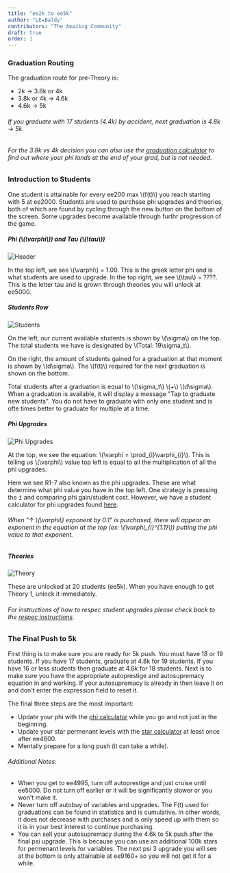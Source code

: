 ```yaml
---
title: "ee2k to ee5k"
author: "LE★Baldy"
contributors: "The Amazing Community"
draft: true
order: 1
---
```


### Graduation Routing

The graduation route for pre-Theory is:

 - 2k → 3.8k or 4k
 - 3.8k or 4k → 4.6k
 - 4.6k → 5k
 ###### If you graduate with 17 students (4.4k) by accident, next graduation is 4.8k → 5k.
 ###### For the 3.8k vs 4k decision you can also use the [graduation calculator](https://www.replit.com/@LEBaldy2002/gradcalc) to find out where your phi lands at the end of your grad, but is not needed.
 
 ### Introduction to Students
One student is attainable for every ee200 max \\(f(t)\\) you reach starting with 5 at ee2000. Students are used to purchase phi upgrades and theories, both of which are found by cycling through the new button on the bottom of the screen. Some upgrades become available through furthr progression of the game.

##### Phi (\\(\varphi\\)) and Tau (\\(\tau\\))
![Header](/images/header.jpg)

In the top left, we see \\(\varphi\\) = 1.00. This is the greek letter phi and is what students are used to upgrade. In the top right, we see \\(\tau\\) = ????. This is the letter tau and is grown through theories you will unlock at ee5000.

##### Students Row
![Students](/images/students.jpg)

On the left, our current available students is shown by \\(\sigma\\) on the top. The total students we have is designated by \\(Total: 19\sigma_t\\).

On the right, the amount of students gained for a graduation at that moment is shown by \\(d\sigma\\). The \\(f(t)\\) required for the next graduation is shown on the bottom.

Total students after a graduation is equal to  \\(\sigma_t\\) \\(+\\) \\(d\sigma\\). When a graduation is available, it will display a message "Tap to graduate new students". You do not have to graduate with only one student and is ofte times better to graduate for multiple at a time.

##### Phi Upgrades
![Phi Upgrades](/images/phiupgrades.jpg)

At the top, we see the equation: \\(\varphi = \prod_{i}\varphi_{i}\\). This is telling us \\(\varphi\\) value top left is equal to all the multiplication of all the phi upgrades.

Here we see R1-7 also known as the phi upgrades. These are what determine what phi value you have in the top left.
One strategy is pressing the <kbd>i</kbd> and comparing phi gain/student cost. However, we have a student calculator for phi upgrades found [here](https://conicgames.github.io/exponentialidle/students.html).

###### When "↑ \\(\varphi\\) exponent by 0.1" is purchased, there will appear an exponent in the equation at the top (ex: \\(\varphi_{i}^{1.1}\\)) putting the phi value to that exponent.

##### Theories
![Theory](/images/theory.jpg)

These are unlocked at 20 students (ee5k). When you have enough to get Theory 1, unlock it immediately.

###### For instructions of how to respec student upgrades please check back to the [respec instructions](https://exponential-idle-guides.netlify.app/guides/intro/#respecing-students).

### The Final Push to 5k
First thing is to make sure you are ready for 5k push. You must have 18 or 19 students. If you have 17 students, graduate at 4.8k for 19 students. If you have 16 or less students then graduate at 4.6k for 18 students. Next is to make sure you have the appropriate autoprestige and autosupremacy equation in and working. If your autosupremacy is already in then leave it on and don't enter the expression field to reset it. 

The final three steps are the most important:
 - Update your phi with the [phi calculator](https://conicgames.github.io/exponentialidle/students.html) while you go and not just in the beginning.
 - Update your star permenant levels with the [star calculator](https://conicgames.github.io/exponentialidle/stars) at least once after ee4600.
 - Mentally prepare for a long push (it can take a while).

###### Additional Notes:
 - When you get to ee4995, turn off autoprestige and just cruise until ee5000. Do not turn off earlier or it will be significantly slower or you won't make it.
 - Never turn off autobuy of variables and upgrades. The F(t) used for graduations can be found in statistics and is cumulative.
 In other words, it does not decrease with purchases and is only speed up with them so it is in your best interest to continue purchasing.
 - You can sell your autosupremacy during the 4.6k to 5k push after the final psi upgrade. This is because you can use an additional 100k stars for permenant levels for variables. The next psi 3 upgrade you will see at the bottom is only attainable at ee9160+ so you will not get it for a while.
